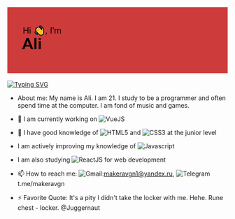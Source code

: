 <img src ="https://github.com/MakerAVGN/MakerAVGN/blob/main/header.png?raw=true">

[![Typing SVG](https://readme-typing-svg.demolab.com?font=Fira+Code&size=17&duration=5075&pause=1000&width=700&lines=Computer+science+student%2C+nerd+and+just+a+nice+guy+from+Russia)](https://git.io/typing-svg)
- About me: My name is Ali. I am 21. I study to be a programmer and often spend time at the computer. I am fond of music and games.

- 🔭 I am currently working on ![VueJS](https://img.shields.io/badge/Vue.js-35495E?style=for-the-badge&logo=vue.js&logoColor=4FC08D)
- 🌱 I have good knowledge of ![HTML5](https://img.shields.io/badge/html5-%23E34F26.svg?style=for-the-badge&logo=html5&logoColor=white) and  ![CSS3](https://img.shields.io/badge/css3-%231572B6.svg?style=for-the-badge&logo=css3&logoColor=white) at the junior level
- I am actively improving my knowledge of ![Javascript](https://img.shields.io/badge/JavaScript-F7DF1E?style=for-the-badge&logo=javascript&logoColor=black)
- I am also studying ![ReactJS](https://img.shields.io/badge/React-20232A?style=for-the-badge&logo=react&logoColor=61DAFB) for web development
- 📫 How to reach me: ![Gmail](https://img.shields.io/badge/Gmail-D14836?style=for-the-badge&logo=gmail&logoColor=white):makeravgn1@yandex.ru, ![Telegram](https://img.shields.io/badge/Telegram-2CA5E0?style=for-the-badge&logo=telegram&logoColor=white) t.me/makeravgn
- ⚡ Favorite Quote: It's a pity I didn't take the locker with me. Hehe. Rune chest - locker. @Juggernaut
